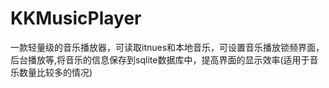 # KKMusicPlayer
一款轻量级的音乐播放器，可读取itnues和本地音乐，可设置音乐播放锁频界面，后台播放等,将音乐的信息保存到sqlite数据库中，提高界面的显示效率(适用于音乐数量比较多的情况)




